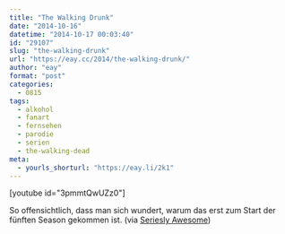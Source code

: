 ```yaml
---
title: "The Walking Drunk"
date: "2014-10-16"
datetime: "2014-10-17 00:03:40"
id: "29107"
slug: "the-walking-drunk"
url: "https://eay.cc/2014/the-walking-drunk/"
author: "eay"
format: "post"
categories:
  - 0815
tags:
  - alkohol
  - fanart
  - fernsehen
  - parodie
  - serien
  - the-walking-dead
meta:
  - yourls_shorturl: "https://eay.li/2k1"
---
```


\[youtube id="3pmmtQwUZz0"\]

So offensichtlich, dass man sich wundert, warum das erst zum Start der fünften Season gekommen ist. (via [Seriesly Awesome](http://www.serieslyawesome.tv/the-walking-drunk/))
